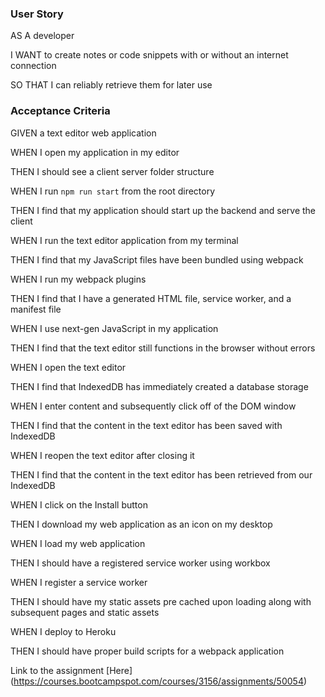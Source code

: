 ### User Story

AS A developer

I WANT to create notes or code snippets with or without an internet connection

SO THAT I can reliably retrieve them for later use

### Acceptance Criteria

GIVEN a text editor web application

WHEN I open my application in my editor

THEN I should see a client server folder structure

WHEN I run `npm run start` from the root directory

THEN I find that my application should start up the backend and serve the client

WHEN I run the text editor application from my terminal

THEN I find that my JavaScript files have been bundled using webpack

WHEN I run my webpack plugins

THEN I find that I have a generated HTML file, service worker, and a manifest file

WHEN I use next-gen JavaScript in my application

THEN I find that the text editor still functions in the browser without errors

WHEN I open the text editor

THEN I find that IndexedDB has immediately created a database storage

WHEN I enter content and subsequently click off of the DOM window

THEN I find that the content in the text editor has been saved with IndexedDB

WHEN I reopen the text editor after closing it

THEN I find that the content in the text editor has been retrieved from our IndexedDB

WHEN I click on the Install button

THEN I download my web application as an icon on my desktop

WHEN I load my web application

THEN I should have a registered service worker using workbox

WHEN I register a service worker

THEN I should have my static assets pre cached upon loading along with subsequent pages and static assets

WHEN I deploy to Heroku

THEN I should have proper build scripts for a webpack application

Link to the assignment [Here] (https://courses.bootcampspot.com/courses/3156/assignments/50054)
